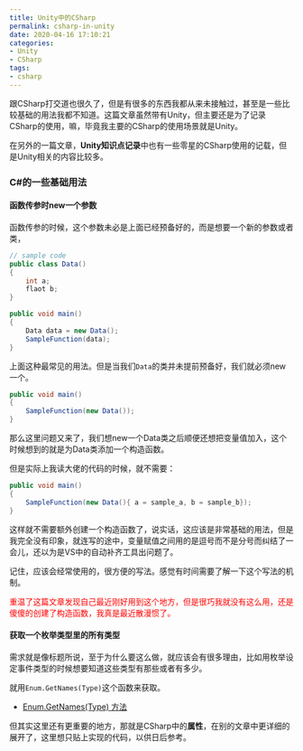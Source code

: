 ```yaml
---
title: Unity中的CSharp
permalink: csharp-in-unity
date: 2020-04-16 17:10:21
categories:
- Unity
- CSharp
tags:
- csharp
---
```

跟CSharp打交道也很久了，但是有很多的东西我都从来未接触过，甚至是一些比较基础的用法我都不知道。这篇文章虽然带有Unity，但主要还是为了记录CSharp的使用，嘛，毕竟我主要的CSharp的使用场景就是Unity。

<!--more-->

在另外的一篇文章，**Unity知识点记录**中也有一些零星的CSharp使用的记载，但是Unity相关的内容比较多。
### C#的一些基础用法
#### 函数传参时new一个参数
函数传参的时候，这个参数未必是上面已经预备好的，而是想要一个新的参数或者类，

```csharp
// sample code
public class Data()
{
    int a;
    flaot b;
}

public void main()
{
    Data data = new Data();
    SampleFunction(data);
}
```

上面这种最常见的用法。但是当我们`Data`的类并未提前预备好，我们就必须new一个。
```csharp
public void main()
{
    SampleFunction(new Data());
}
```

那么这里问题又来了，我们想new一个Data类之后顺便还想把变量值加入，这个时候想到的就是为Data类添加一个构造函数。

但是实际上我读大佬的代码的时候，就不需要：
```csharp
public void main()
{
    SampleFunction(new Data(){ a = sample_a, b = sample_b});
}
```

这样就不需要额外创建一个构造函数了，说实话，这应该是非常基础的用法，但是我完全没有印象，就连写的途中，变量赋值之间用的是逗号而不是分号而纠结了一会儿，还以为是VS中的自动补齐工具出问题了。

记住，应该会经常使用的，很方便的写法。感觉有时间需要了解一下这个写法的机制。

<span style="color:red">重温了这篇文章发现自己最近刚好用到这个地方，但是很巧我就没有这么用，还是傻傻的创建了构造函数，我真是最近散漫惯了。</span>

#### 获取一个枚举类型里的所有类型
需求就是像标题所说，至于为什么要这么做，就应该会有很多理由，比如用枚举设定事件类型的时候想要知道这些类型有那些或者有多少。

就用`Enum.GetNames(Type)`这个函数来获取。

- [Enum.GetNames(Type) 方法](https://docs.microsoft.com/zh-cn/dotnet/api/system.enum.getnames?view=netframework-4.8)

但其实这里还有更重要的地方，那就是CSharp中的**属性**，在别的文章中更详细的展开了，这里想只贴上实现的代码，以供日后参考。



